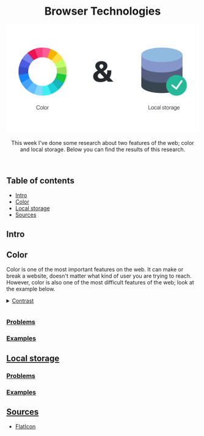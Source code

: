 <p align="center">
	<h1 align='center'>Browser Technologies</h1>
	<img src="./../public/src/img/header-image_research.png" width="920" />
</p>
<p align="center">
	This week I've done some research about two features of the web; color and local storage. Below you can find the results of this research.
</p>
<br>

## Table of contents

- [Intro](#intro)
- [Color](#color)
- [Local storage](#local-storage)
- [Sources](#sources)

## Intro

## Color

Color is one of the most important features on the web. It can make or break a website, doesn't matter what kind of user you are trying to reach.
However, color is also one of the most difficult features of the web; look at the example below.

<details><summary><a href="#">Contrast</p>
</summary>
<br>
<img src="./../public/src/img/example-image-1.jpg" />
<blockquote>https://medium.com/@phabbs/dont-suck-at-design-b506abd99f2</blockquote>
</details>

### Problems

### Examples

## Local storage

### Problems

### Examples

## Sources

- [FlatIcon](https://www.flaticon.com)
